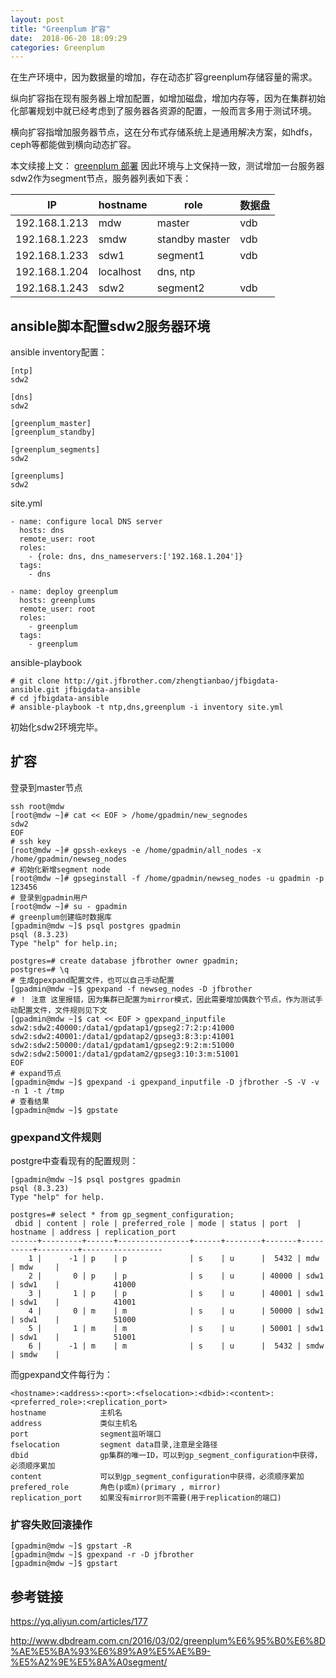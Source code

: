 ```yaml
---
layout: post
title: "Greenplum 扩容"
date:  2018-06-20 18:09:29
categories: Greenplum
---
```


在生产环境中，因为数据量的增加，存在动态扩容greenplum存储容量的需求。

纵向扩容指在现有服务器上增加配置，如增加磁盘，增加内存等，因为在集群初始化部署规划中就已经考虑到了服务器各资源的配置，一般而言多用于测试环境。

横向扩容指增加服务器节点，这在分布式存储系统上是通用解决方案，如hdfs，ceph等都能做到横向动态扩容。

本文续接上文： [greenplum 部署](https://zhengtianbao.com/ansible/greenplum/2018/06/15/ansible-install-greenplum.html) 因此环境与上文保持一致，测试增加一台服务器sdw2作为segment节点，服务器列表如下表：

| IP            | hostname  | role           | 数据盘 |
| ------------- | --------- | -------------- | ------ |
| 192.168.1.213 | mdw       | master         | vdb    |
| 192.168.1.223 | smdw      | standby master | vdb    |
| 192.168.1.233 | sdw1      | segment1       | vdb    |
| 192.168.1.204 | localhost | dns, ntp       |        |
| 192.168.1.243 | sdw2      | segment2       | vdb    |

## ansible脚本配置sdw2服务器环境

ansible inventory配置：

```
[ntp]
sdw2

[dns]
sdw2

[greenplum_master]
[greenplum_standby]

[greenplum_segments]
sdw2

[greenplums]
sdw2
```

site.yml

```
- name: configure local DNS server
  hosts: dns
  remote_user: root
  roles:
    - {role: dns, dns_nameservers:['192.168.1.204']}
  tags:
    - dns
    
- name: deploy greenplum
  hosts: greenplums                                                        
  remote_user: root
  roles:
    - greenplum
  tags:
    - greenplum 
```

ansible-playbook

```
# git clone http://git.jfbrother.com/zhengtianbao/jfbigdata-ansible.git jfbigdata-ansible
# cd jfbigdata-ansible
# ansible-playbook -t ntp,dns,greenplum -i inventory site.yml 
```

初始化sdw2环境完毕。

## 扩容

登录到master节点

```
ssh root@mdw
[root@mdw ~]# cat << EOF > /home/gpadmin/new_segnodes
sdw2
EOF
# ssh key
[root@mdw ~]# gpssh-exkeys -e /home/gpadmin/all_nodes -x /home/gpadmin/newseg_nodes
# 初始化新增segment node
[root@mdw ~]# gpseginstall -f /home/gpadmin/newseg_nodes -u gpadmin -p 123456
# 登录到gpadmin用户
[root@mdw ~]# su - gpadmin
# greenplum创建临时数据库
[gpadmin@mdw ~]$ psql postgres gpadmin
psql (8.3.23)
Type "help" for help.in;

postgres=# create database jfbrother owner gpadmin;
postgres=# \q
# 生成gpexpand配置文件，也可以自己手动配置
[gpadmin@mdw ~]$ gpexpand -f newseg_nodes -D jfbrother
# ！ 注意 这里报错，因为集群已配置为mirror模式，因此需要增加偶数个节点，作为测试手动配置文件，文件规则见下文
[gpadmin@mdw ~]$ cat << EOF > gpexpand_inputfile
sdw2:sdw2:40000:/data1/gpdatap1/gpseg2:7:2:p:41000
sdw2:sdw2:40001:/data1/gpdatap2/gpseg3:8:3:p:41001
sdw2:sdw2:50000:/data1/gpdatam1/gpseg2:9:2:m:51000
sdw2:sdw2:50001:/data1/gpdatam2/gpseg3:10:3:m:51001
EOF
# expand节点
[gpadmin@mdw ~]$ gpexpand -i gpexpand_inputfile -D jfbrother -S -V -v -n 1 -t /tmp
# 查看结果
[gpadmin@mdw ~]$ gpstate
```

### gpexpand文件规则

postgre中查看现有的配置规则：

```
[gpadmin@mdw ~]$ psql postgres gpadmin
psql (8.3.23)
Type "help" for help.

postgres=# select * from gp_segment_configuration;
 dbid | content | role | preferred_role | mode | status | port  | hostname | address | replication_port 
------+---------+------+----------------+------+--------+-------+----------+---------+------------------
    1 |      -1 | p    | p              | s    | u      |  5432 | mdw      | mdw     |                 
    2 |       0 | p    | p              | s    | u      | 40000 | sdw1     | sdw1    |            41000
    3 |       1 | p    | p              | s    | u      | 40001 | sdw1     | sdw1    |            41001
    4 |       0 | m    | m              | s    | u      | 50000 | sdw1     | sdw1    |            51000
    5 |       1 | m    | m              | s    | u      | 50001 | sdw1     | sdw1    |            51001
    6 |      -1 | m    | m              | s    | u      |  5432 | smdw     | smdw    |                 
```

而gpexpand文件每行为： 

```
<hostname>:<address>:<port>:<fselocation>:<dbid>:<content>:<preferred_role>:<replication_port>
hostname			主机名
address				类似主机名
port				segment监听端口
fselocation			segment data目录,注意是全路径
dbid				gp集群的唯一ID，可以到gp_segment_configuration中获得，必须顺序累加
content				可以到gp_segment_configuration中获得，必须顺序累加
prefered_role		角色(p或m)(primary , mirror)
replication_port	如果没有mirror则不需要(用于replication的端口)
```

### 扩容失败回滚操作

```
[gpadmin@mdw ~]$ gpstart -R
[gpadmin@mdw ~]$ gpexpand -r -D jfbrother
[gpadmin@mdw ~]$ gpstart
```

## 参考链接

<https://yq.aliyun.com/articles/177>

<http://www.dbdream.com.cn/2016/03/02/greenplum%E6%95%B0%E6%8D%AE%E5%BA%93%E6%89%A9%E5%AE%B9-%E5%A2%9E%E5%8A%A0segment/>
